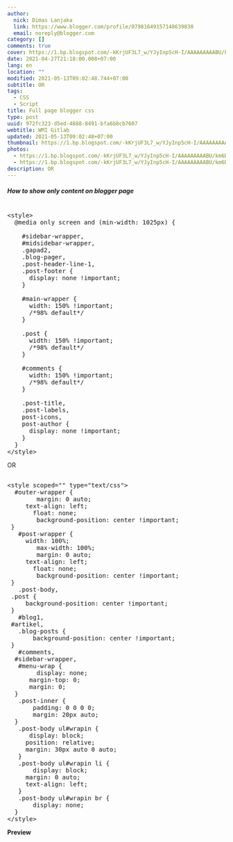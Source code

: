 ```yaml
---
author:
  nick: Dimas Lanjaka
  link: https://www.blogger.com/profile/07981649157148639830
  email: noreply@blogger.com
category: []
comments: true
cover: https://1.bp.blogspot.com/-kKrjUF3L7_w/YJyInp5cH-I/AAAAAAAAABU/km6DnnEqjRAoXHTYYpg8BCg1VcbjPCOvgCLcBGAsYHQ/s0/Screenshot_1.png
date: 2021-04-27T21:18:00.008+07:00
lang: en
location: ""
modified: 2021-05-13T09:02:48.744+07:00
subtitle: OR
tags:
  - CSS
  - Script
title: Full page blogger css
type: post
uuid: 972fc323-d5ed-4888-8491-bfa6b8cb7607
webtitle: WMI Gitlab
updated: 2021-05-13T09:02:48+07:00
thumbnail: https://1.bp.blogspot.com/-kKrjUF3L7_w/YJyInp5cH-I/AAAAAAAAABU/km6DnnEqjRAoXHTYYpg8BCg1VcbjPCOvgCLcBGAsYHQ/s0/Screenshot_1.png
photos:
  - https://1.bp.blogspot.com/-kKrjUF3L7_w/YJyInp5cH-I/AAAAAAAAABU/km6DnnEqjRAoXHTYYpg8BCg1VcbjPCOvgCLcBGAsYHQ/s0/Screenshot_1.png
  - https://1.bp.blogspot.com/-kKrjUF3L7_w/YJyInp5cH-I/AAAAAAAAABU/km6DnnEqjRAoXHTYYpg8BCg1VcbjPCOvgCLcBGAsYHQ/s0/Screenshot_1.png
description: OR
---
```


<h5>How to show only content on blogger page</h5> <pre><br>&lt;style&gt;<br>  @media only screen and (min-width: 1025px) {<br><br>    #sidebar-wrapper,<br>    #midsidebar-wrapper,<br>    .gapad2,<br>    .blog-pager,<br>    .post-header-line-1,<br>    .post-footer {<br>      display: none !important;<br>    }<br><br>    #main-wrapper {<br>      width: 150% !important;<br>      /*98% default*/<br>    }<br><br>    .post {<br>      width: 150% !important;<br>      /*98% default*/<br>    }<br><br>    #comments {<br>      width: 150% !important;<br>      /*98% default*/<br>    }<br><br>    .post-title,<br>    .post-labels,<br>    post-icons,<br>    post-author {<br>      display: none !important;<br>    }<br>  }<br>&lt;/style&gt;<br></pre> <p>OR</p> <pre><br>&lt;style scoped="" type="text/css"&gt;<br>	#outer-wrapper {<br>		margin: 0 auto;<br>		text-align: left;<br>		float: none;<br>		background-position: center !important;<br>	}<br>	#post-wrapper {<br>		width: 100%;<br>		max-width: 100%;<br>		margin: 0 auto;<br>		text-align: left;<br>		float: none;<br>		background-position: center !important;<br>	}<br>	.post-body,<br>	.post {<br>		background-position: center !important;<br>	}<br>	#blog1,<br>	#artikel,<br>	.blog-posts {<br>		background-position: center !important;<br>	}<br>	#comments,<br>	#sidebar-wrapper,<br>	#menu-wrap {<br>		display: none;<br>		margin-top: 0;<br>		margin: 0;<br>	}<br>	.post-inner {<br>		padding: 0 0 0 0;<br>		margin: 20px auto;<br>	}<br>	.post-body ul#wrapin {<br>		display: block;<br>		position: relative;<br>		margin: 30px auto 0 auto;<br>	}<br>	.post-body ul#wrapin li {<br>		display: block;<br>		margin: 0 auto;<br>		text-align: left;<br>	}<br>	.post-body ul#wrapin br {<br>		display: none;<br>	}<br>&lt;/style&gt;<br></pre> <b>Preview</b><div class="separator" style="clear: both;"><a href="https://1.bp.blogspot.com/-kKrjUF3L7_w/YJyInp5cH-I/AAAAAAAAABU/km6DnnEqjRAoXHTYYpg8BCg1VcbjPCOvgCLcBGAsYHQ/s0/Screenshot_1.png" style="display: block; padding: 1em 0; text-align: center; " rel="noopener noreferer nofollow"><img alt="" border="0" data-original-height="767" data-original-width="1365" src="https://1.bp.blogspot.com/-kKrjUF3L7_w/YJyInp5cH-I/AAAAAAAAABU/km6DnnEqjRAoXHTYYpg8BCg1VcbjPCOvgCLcBGAsYHQ/s0/Screenshot_1.png"></a></div><div class="separator" style="clear: both;"><a href="https://1.bp.blogspot.com/-mXYO_Wpkps4/YJyInje33XI/AAAAAAAAABQ/YsnE0NTWtgMOjpafZUE8LtIj-ERz2vXyACLcBGAsYHQ/s0/Screenshot_2.png" style="display: block; padding: 1em 0; text-align: center; " rel="noopener noreferer nofollow"><img alt="" border="0" data-original-height="767" data-original-width="1365" src="https://1.bp.blogspot.com/-mXYO_Wpkps4/YJyInje33XI/AAAAAAAAABQ/YsnE0NTWtgMOjpafZUE8LtIj-ERz2vXyACLcBGAsYHQ/s0/Screenshot_2.png"></a></div><div class="separator" style="clear: both;"><a href="https://1.bp.blogspot.com/-wB7pCUmbfrA/YJyInvBC1XI/AAAAAAAAABY/IgnZBZIEKZU9DPj4urVO5HARWr8wcl9nACLcBGAsYHQ/s0/Screenshot_3.png" style="display: block; padding: 1em 0; text-align: center; " rel="noopener noreferer nofollow"><img alt="" border="0" data-original-height="767" data-original-width="1365" src="https://1.bp.blogspot.com/-wB7pCUmbfrA/YJyInvBC1XI/AAAAAAAAABY/IgnZBZIEKZU9DPj4urVO5HARWr8wcl9nACLcBGAsYHQ/s0/Screenshot_3.png"></a></div>